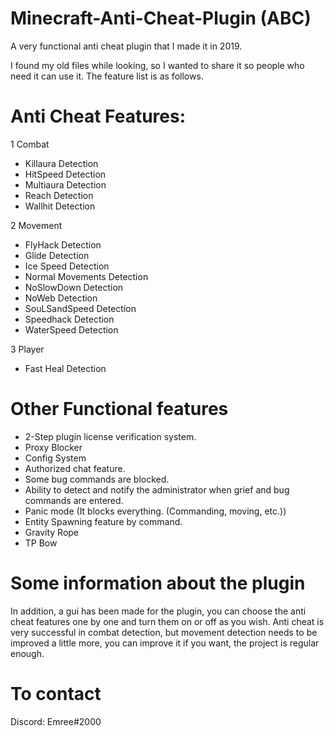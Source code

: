 # Minecraft-Anti-Cheat-Plugin (ABC)

A very functional anti cheat plugin that I made it in 2019.

I found my old files while looking, so I wanted to share it so people who need it can use it. The feature list is as follows.

# Anti Cheat Features:

1 Combat
* Killaura Detection
* HitSpeed Detection
* Multiaura Detection
* Reach Detection
* Wallhit Detection

2 Movement
* FlyHack Detection
* Glide Detection
* Ice Speed Detection
* Normal Movements Detection
* NoSlowDown Detection
* NoWeb Detection
* SouLSandSpeed Detection
* Speedhack Detection
* WaterSpeed Detection
  
3 Player
* Fast Heal Detection

# Other Functional features
* 2-Step plugin license verification system.
* Proxy Blocker
* Config System
* Authorized chat feature.
* Some bug commands are blocked.
* Ability to detect and notify the administrator when grief and bug commands are entered.
* Panic mode (It blocks everything. (Commanding, moving, etc.))
* Entity Spawning feature by command.
* Gravity Rope
* TP Bow

 
# Some information about the plugin

In addition, a gui has been made for the plugin, you can choose the anti cheat features one by one and turn them on or off as you wish.
Anti cheat is very successful in combat detection, but movement detection needs to be improved a little more, you can improve it if you want, the project is regular enough.
    
 
 # To contact
 Discord: Emree#2000
